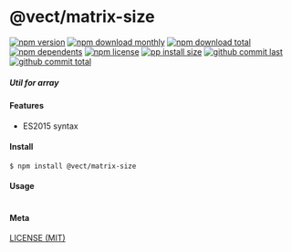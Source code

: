 # @vect/matrix-size

[![npm version][badge-npm-version]][url-npm]
[![npm download monthly][badge-npm-download-monthly]][url-npm]
[![npm download total][badge-npm-download-total]][url-npm]
[![npm dependents][badge-npm-dependents]][url-github]
[![npm license][badge-npm-license]][url-npm]
[![pp install size][badge-pp-install-size]][url-pp]
[![github commit last][badge-github-last-commit]][url-github]
[![github commit total][badge-github-commit-count]][url-github]

[//]: <> (Shields)
[badge-npm-version]: https://flat.badgen.net/npm/v/@vect/matrix-size
[badge-npm-download-monthly]: https://flat.badgen.net/npm/dm/@vect/matrix-size
[badge-npm-download-total]:https://flat.badgen.net/npm/dt/@vect/matrix-size
[badge-npm-dependents]: https://flat.badgen.net/npm/dependents/@vect/matrix-size
[badge-npm-license]: https://flat.badgen.net/npm/license/@vect/matrix-size
[badge-pp-install-size]: https://flat.badgen.net/packagephobia/install/@vect/matrix-size
[badge-github-last-commit]: https://flat.badgen.net/github/last-commit/hoyeungw/vect
[badge-github-commit-count]: https://flat.badgen.net/github/commits/hoyeungw/vect

[//]: <> (Link)
[url-npm]: https://npmjs.org/package/@vect/matrix-size
[url-pp]: https://packagephobia.now.sh/result?p=@vect/matrix-size
[url-github]: https://github.com/hoyeungw/vect

##### Util for array

#### Features

- ES2015 syntax

#### Install
```console
$ npm install @vect/matrix-size
```

#### Usage
```js
```

#### Meta
[LICENSE (MIT)](/LICENSE)
